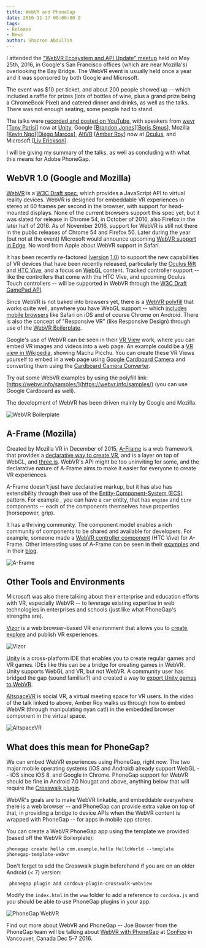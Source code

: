 ```yaml
---
title: WebVR and PhoneGap
date: 2016-11-17 00:00:00 Z
tags:
- Release
- News
author: Shazron Abdullah
---
```


I attended the ["WebVR Ecosystem and API Update" meetup](http://www.meetup.com/sfhtml5/events/230072340/) held on May 25th, 2016, in Google's San Francisco offices (which are near Mozilla's) overlooking the Bay Bridge. The WebVR event is usually held once a year and it was sponsored by both Google and Microsoft.

The event was $10 per ticket, and about 200 people showed up -- which included a raffle for prizes (lots of bottles of wine, plus a grand prize being a ChromeBook Pixel) and catered dinner and drinks, as well as the talks. There was not enough seating, some people had to stand.

The talks were [recorded and posted on YouTube](https://www.youtube.com/watch?v=iPsWEH1PUes&feature=youtu.be&list=PLUj8-Hhrb-a1TFwToqb6GcMgRHafG403a), with speakers from [wevr](http://wevr.com/) [[Tony Parisi](https://twitter.com/auradeluxe)] now at [Unity](https://unity3d.com/community), Google [[Brandon Jones](https://twitter.com/Tojiro)][[Boris Smus](https://twitter.com/borismus)], Mozilla [[Kevin Ngo](https://twitter.com/andgokevin)][[Diego Marcos](https://twitter.com/dmarcos)], [AltVR](http://altvr.com) [[Amber Roy](https://twitter.com/amberroyVR)] now at [Oculus](https://www.oculus.com/), and Microsoft [[Liv Erickson](https://twitter.com/misslivirose)].

I will be giving my summary of the talks, as well as concluding with what this means for Adobe PhoneGap.

## WebVR 1.0 (Google and Mozilla)

[WebVR](https://webvr.info) is a [W3C Draft spec](https://w3c.github.io/webvr/), which provides a JavaScript API to virtual reality devices. WebVR is designed for embeddable VR experiences in stereo at 60 frames per second in the browser, with support for head-mounted displays. None of the current browsers support this spec yet, but it was slated for release in Chrome 54, in October of 2016, also Firefox in the later half of 2016. As of November 2016, support for WebVR is still not there in the public releases of Chrome 54 and Firefox 50. Later during the year (but not at the event) Microsoft would announce upcoming [WebVR support in Edge](https://blogs.windows.com/msedgedev/2016/09/09/webvr-in-development-edge). No word from Apple about WebVR support in Safari.

It has been recently re-factored ([version](http://blog.tojicode.com/2016/02/moving-towards-webvr-10.html) [1.0](https://hacks.mozilla.org/2016/03/introducing-the-webvr-1-0-api-proposal/)) to support the new capabilities of VR devices that have been recently released, particularly the [Oculus Rift](https://www.oculus.com/) and [HTC Vive](https://www.htcvive.com/), and a focus on [WebGL](https://en.wikipedia.org/wiki/WebGL) content. Tracked controller support -- like the controllers that come with the HTC Vive, and upcoming Oculus Touch controllers -- will be supported in WebVR through the [W3C Draft GamePad API](http://www.w3.org/TR/gamepad/).

Since WebVR is not baked into browsers yet, there is a [WebVR polyfill](https://github.com/borismus/webvr-polyfill) that works quite well, anywhere you have WebGL support -- which [includes mobile browsers](http://caniuse.com/#search=webgl) like Safari on iOS and of course Chrome on Android. There is also the concept of "Responsive VR" (like Responsive Design) through use of the [WebVR Boilerplate](https://github.com/borismus/webvr-boilerplate).

Google's use of WebVR can be seen in their [VR View](https://developers.google.com/vr/concepts/vrview) work, where you can embed VR images and videos into a web page. An example could be a [VR view in Wikipedia](https://storage.googleapis.com/vrview/examples/pano/index.html), showing Machu Picchu. You can create these VR Views yourself to embed in a web page using [Google Cardboard Camera](https://goo.gl/FDcroh) and converting them using the [Cardboard Camera Converter](https://goo.gl/2AcqfC).

Try out some WebVR examples by using the polyfill link: [https://webvr.info/samples/](https://webvr.info/samples/) (you can use Google Cardboard as well).

The development of WebVR has been driven mainly by Google and Mozilla.

![WebVR Boilerplate](/blog/uploads/2016-11/webvr-boilerplate.png)

## A-Frame (Mozilla)

Created by Mozilla VR in December of 2015, [A-Frame](https://aframe.io) is a web framework that provides a [declarative way to create VR](https://hacks.mozilla.org/2016/03/build-the-virtual-reality-web-with-a-frame/), and is a layer on top of WebGL, and [three.js](http://threejs.org). WebVR's API might be too uninviting for some, and the declarative nature of A-Frame aims to make it easier for everyone to create VR experiences.

A-Frame doesn't just have declarative markup, but it has also has extensibility through their use of the [Entity-Component-System (ECS)](https://aframe.io/docs/0.2.0/core/) pattern. For example , you can have a `car` entity, that has `engine` and `tire` components -- each of the components themselves have properties (horsepower, grip).

It has a thriving community. The component model enables a rich community of components to be shared and available for developers. For example, someone made a [WebVR controller component](https://github.com/richardanaya/aframe-webvr-controller) (HTC Vive) for A-Frame. Other interesting uses of A-Frame can be seen in their [examples](https://aframe.io/examples/) and in their [blog](https://aframe.io/blog/awoa-17/).

![A-Frame](/blog/uploads/2016-11/a-frame.jpg)

## Other Tools and Environments

Microsoft was also there talking about their enterprise and education efforts with VR, especially WebVR -- to leverage existing expertise in web technologies in enterprises and schools (just like what PhoneGap's strengths are).

[Vizor](http://vizor.io) is a web browser-based VR environment that allows you to [create](http://vizor.io/edit/), [explore](http://vizor.io/#featuredVR) and publish VR experiences.

![Vizor](/blog/uploads/2016-11/vizor.jpg)

[Unity](https://unity3d.com/learn/tutorials/topics/virtual-reality) is a cross-platform IDE that enables you to create regular games and VR games. IDEs like this can be a bridge for creating games in WebVR. Unity supports WebGL and VR, but not WebVR. A community user has bridged the gap (sound familiar?) and created a way to [export Unity games to WebVR](https://hacks.mozilla.org/2016/05/exporting-an-indie-unity-game-to-webvr/).

[AltspaceVR](http://altvr.com) is social VR, a virtual meeting space for VR users. In the video of the talk linked to above, Amber Roy walks us through how to embed WebVR (through manipulating nyan cat!) in the embedded browser component in the virtual space.

![AltspaceVR](/blog/uploads/2016-11/altspace-vr.jpg)

## What does this mean for PhoneGap?

We can embed WebVR experiences using PhoneGap, right now. The two major mobile operating systems (iOS and Android) already support WebGL -- iOS since iOS 8, and Google in Chrome. PhoneGap support for WebVR should be fine in Android 7.0 Nougat and above, anything below that will require the [Crosswalk plugin](https://crosswalk-project.org/documentation/cordova.html).

WebVR's goals are to make WebVR linkable, and embeddable everywhere there is a web browser -- and PhoneGap can provide extra value on top of that, in providing a bridge to device APIs when the WebVR content is wrapped with PhoneGap -- for apps in mobile app stores.

You can create a WebVR PhoneGap app using the template we provided (based off the WebVR Boilerplate):

    phonegap create hello com.example.hello HelloWorld --template phonegap-template-webvr

Don't forget to add the Crosswalk plugin beforehand if you are on an older Android (< 7) version:

     phonegap plugin add cordova-plugin-crosswalk-webview

Modify the `index.html` in the `www` folder to add a reference to `cordova.js` and you should be able to use PhoneGap plugins in your app.

![PhoneGap WebVR](/blog/uploads/2016-11/phonegap-webvr.jpg)

Find out more about WebVR and PhoneGap -- Joe Bowser from the PhoneGap team will be talking about [WebVR with PhoneGap](https://confoo.ca/en/yvr2016/session/webvr-getting-started-with-the-boilerplate) at [ConFoo](https://confoo.ca/en/yvr2016) in Vancouver, Canada Dec 5-7 2016.